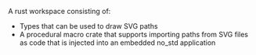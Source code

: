A rust workspace consisting of:
- Types that can be used to draw SVG paths
- A procedural macro crate that supports importing paths from SVG files as code that is injected into an embedded no_std application
